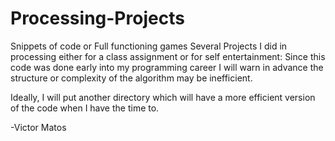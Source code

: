 Processing-Projects
===================

Snippets of code or Full functioning games
Several Projects I did in processing either for a class assignment or for self entertainment:
Since this code was done early into my programming career I will warn in advance the structure
or complexity of the algorithm may be inefficient.

Ideally, I will put another directory which will have a more efficient version of the code when I have
the time to.

-Victor Matos
